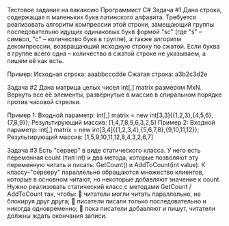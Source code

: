 Тестовое задание на вакансию Программист C#
Задача #1
Дана строка, содержащая n маленьких букв латинского алфавита. Требуется реализовать алгоритм компрессии этой строки, 
замещающий группы последовательно идущих одинаковых букв формой "sc" (где "s" – символ, "с" – количество букв в группе), а также алгоритм 
декомпрессии, возвращающий исходную строку по сжатой.
Если буква в группе всего одна – количество в сжатой строке не указываем, а пишем её как есть.

Пример:
Исходная строка: aaabbcccdde
Сжатая строка: a3b2c3d2e

Задача #2
Дана матрица целых чисел int[,] matrix размером MхN. Вернуть все её элементы, развёрнутые в массив в спиральном порядке против часовой стрелки.

Пример 1: 
Входной параметр:  int[,] matrix = new int[3,3]{{1,2,3},{4,5,6},{7,8,9}};
Результирующий массив: [1,4,7,8,9,6,3,2,5]
Пример 2:
Входной параметр:  int[,] matrix = new int[3,4]{{1,2,3,4},{5,6,7,8},{9,10,11,12}};
Результирующий массив: [1,5,9,10,11,12,8,4,3,2,6,7]

Задача #3
Есть "сервер" в виде статического класса.
У него есть переменная count (тип int) и два метода, которые позволяют эту переменную читать и писать: GetCount() и AddToCount(int value).
К классу–"серверу" параллельно обращаются множество клиентов, которые в основном читают, но некоторые добавляют значение к count.
Нужно реализовать статический класс с методами  GetCount / AddToCount так, чтобы:
	читатели могли читать параллельно, не блокируя друг друга;
	писатели писали только последовательно и никогда одновременно;
	пока писатели добавляют и пишут, читатели должны ждать окончания записи.


